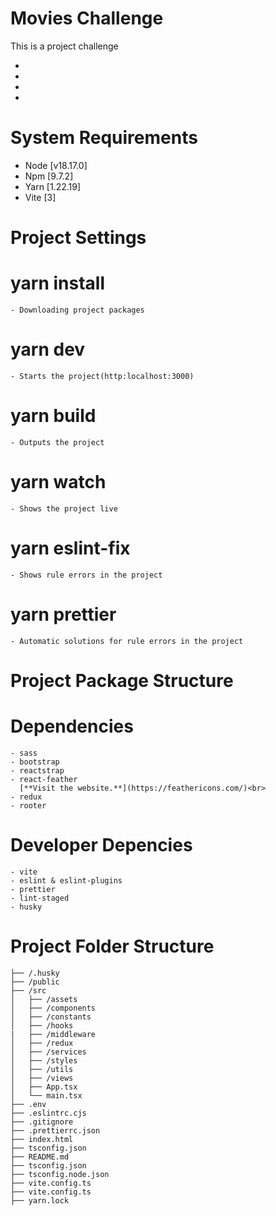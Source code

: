 # Movies Challenge

This is a project challenge

  * [vite-version]: 4.*.*
  * [react-version]: 18.*.*
  * [typescript-version]: 5.*.*
  * [sass-version]: 1.66.*

# System Requirements

  * Node [v18.17.0]
  * Npm [9.7.2]
  * Yarn [1.22.19]
  * Vite [3]

# Project Settings

  # yarn install
    - Downloading project packages

  # yarn dev 
    - Starts the project(http:localhost:3000)
  
  # yarn build
    - Outputs the project

  # yarn watch
    - Shows the project live

  # yarn eslint-fix
    - Shows rule errors in the project
  
  # yarn prettier
    - Automatic solutions for rule errors in the project

# Project Package Structure

  # Dependencies
    - sass
    - bootstrap
    - reactstrap
    - react-feather
      [**Visit the website.**](https://feathericons.com/)<br>
    - redux
    - rooter
  
  # Developer Depencies
    - vite
    - eslint & eslint-plugins
    - prettier
    - lint-staged
    - husky

# Project Folder Structure

```
├── /.husky
├── /public
├── /src
│   ├── /assets
│   ├── /components
│   ├── /constants
│   ├── /hooks
|   ├── /middleware
│   ├── /redux
│   ├── /services
│   ├── /styles
│   ├── /utils
│   ├── /views
│   ├── App.tsx
│   └── main.tsx
├── .env
├── .eslintrc.cjs
├── .gitignore
├── .prettierrc.json
├── index.html
├── tsconfig.json
├── README.md
├── tsconfig.json
├── tsconfig.node.json
├── vite.config.ts
├── vite.config.ts
├── yarn.lock
```